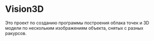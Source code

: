 # Vision3D
Это проект по созданию программы построения облака точек и 3D модели по нескольким изображениям объекта, снятых с разных ракурсов.
